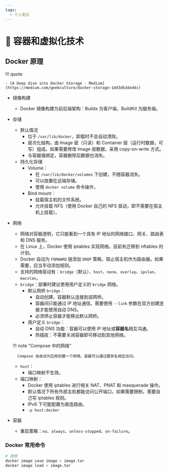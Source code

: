 ```yaml
---
tags:
  - 个人笔记
---
```


# 📒 容器和虚拟化技术

## Docker 原理

!!! quote

    - [A Deep dive into Docker Storage - Medium](https://medium.com/geekculture/docker-storage-1dd3db3ded4c)

- 镜像构建
    - Docker 镜像构建为前后端架构：Buildx 为客户端，BuildKit 为服务端。
- 存储
    - 默认情况
        - 位于 `/var/lib/docker`，卸载时不会自动清除。
        - 层次化结构，由 Image 层（只读）和 Container 层（运行时数据，可写）组成。如果需要修改 Image 层数据，采用 copy-on-write 方式。
        - 与容器强绑定，容器删除后数据也消失。
    - 持久化存储
        - Volume：
            - 在 `/var/lib/docker/volumes` 下创建，不随容器消失。
            - 可以放置在远端存储。
            - 使用 `docker volume` 命令操作，
        - Bind mount：
            - 挂载宿主机的文件系统。
            - 允许挂载 NFS（使用 Docker 自己的 NFS 驱动，即不需要在宿主机上挂载）。
- 网络
    - 网络对容器透明，它只能看到一个具有 IP 地址的网络接口、网关、路由表和 DNS 服务。
    - 在 Linux 上，Docker 使用 iptables 实现网络。目前有迁移到 nftables 的计划。
    - Docker 自动为 `FORWARD` 链添加 `DROP` 策略，阻止宿主机作为路由器。如果需要，应当手动添加规则。
    - 支持的网络驱动有：`bridge`（默认）、`host`、`none`、`overlay`、`ipvlan`、`macvlan`。
    - `bridge`：部署时建议使用用户定义的 `bridge` 网络。
        - 默认网桥 `bridge`：
            - 自动创建，容器默认连接到该网桥。
            - 容器间只能通过 IP 地址通信。需要使用 `--link` 参数在双方创建连接才能使用自动 DNS。
            - 必须停止容器才能移出默认网桥。
        - 用户定义 `bridge`：
            - 自动 DNS 功能：容器可以使用 IP 地址或**容器名**相互沟通。
            - 热插拔：不需要关闭容器即可移动到其他网络。

    !!! note "Compose 中的网络"

        Compose 会自动为应用创建一个网络，容器可以通过服务名相互访问。

    - `host`：
        - 端口映射不生效。
    - 端口映射：
        - Docker 使用 iptables 进行相关 NAT、PNAT 和 masquerade 操作。
        - 默认情况下所有外部主机都能访问公开端口，如果需要限制，需要自己写 iptables 规则。
        - IPv6 下可能配置为直连路由。
        - `-p host:docker`
- 容器
    - 重启策略：`no`、`always`、`unless-stopped`、`on-failure`。

### Docker 常用命令

```bash
# 镜像
docker image save image > image.tar
docker image load < image.tar
```
